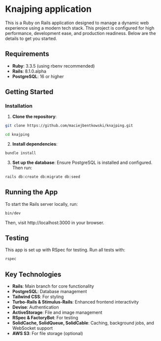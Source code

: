 # Knajping application

This is a Ruby on Rails application designed to manage a dynamic web experience using a modern tech stack. This project is configured for high performance, development ease, and production readiness. Below are the details to get you started.

## Requirements

- **Ruby**: 3.3.5 (using rbenv recommended)
- **Rails**: 8.1.0.alpha
- **PostgreSQL**: 16 or higher

## Getting Started

### Installation

1. **Clone the repository**:
```bash
git clone https://github.com/maciejbentkowski/knajping.git

cd knajping
```

2. **Install dependencies**:
```bash
bundle install
```

3. **Set up the database**: Ensure PostgreSQL is installed and configured. Then run:
```bash
rails db:create db:migrate db:seed
```
## Running the App

To start the Rails server locally, run:
   ```bash
   bin/dev
   ```
   
Then, visit http://localhost:3000 in your browser.
## Testing

This app is set up with RSpec for testing. Run all tests with:

```bash
rspec
```
## Key Technologies

- **Rails**: Main branch for core functionality
- **PostgreSQL**: Database management
- **Tailwind CSS**: For styling
- **Turbo-Rails & Stimulus-Rails**: Enhanced frontend interactivity
- **Devise**: Authentication
- **ActiveStorage**: File and image management
- **RSpec & FactoryBot**: For testing
- **SolidCache, SolidQueue, SolidCable**: Caching, background jobs, and WebSocket support
- **AWS S3**: For file storage (optional)
